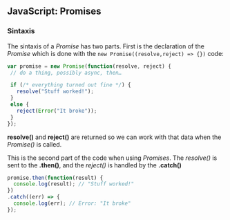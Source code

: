  ## JavaScript: Promises

 ### Sintaxis

 The sintaxis of a _Promise_ has two parts. First is the declaration of the _Promise_ which is done with the ```new Promise((resolve,reject) => {})``` code:

 ``` js
 var promise = new Promise(function(resolve, reject) {
  // do a thing, possibly async, then…

  if (/* everything turned out fine */) {
    resolve("Stuff worked!");
  }
  else {
    reject(Error("It broke"));
  }
});
```

__resolve()__ and __reject()__ are returned so we can work with that data when the _Promise()_ is called.

This is the second part of the code when using _Promises_.
The _resolve()_ is sent to the __.then()__, and the _reject()_ is handled by the __.catch()__

``` js
promise.then(function(result) {
  console.log(result); // "Stuff worked!"
})
.catch((err) => {
  console.log(err); // Error: "It broke"
});
```
